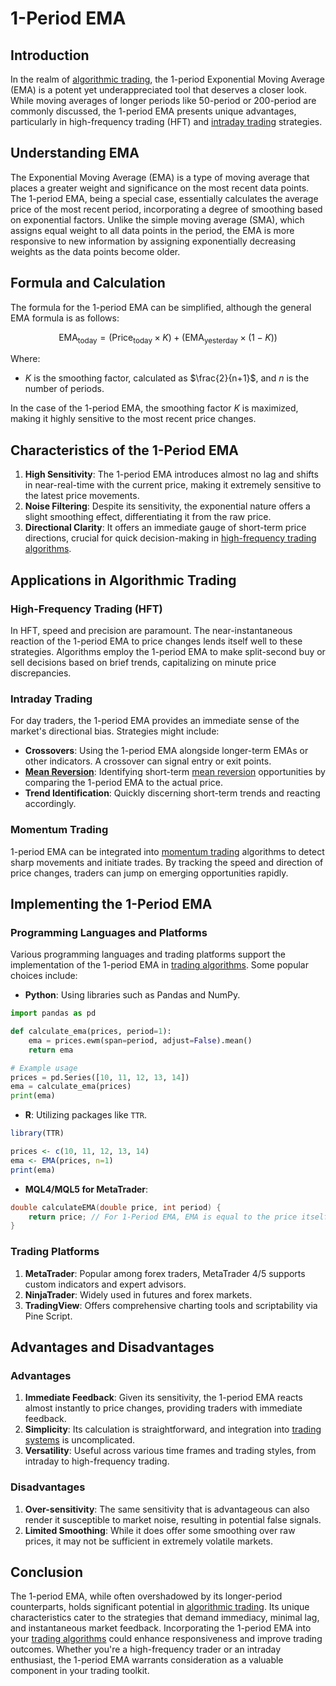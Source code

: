 # 1-Period EMA

## Introduction

In the realm of [algorithmic trading](../a/algorithmic_trading.md), the 1-period Exponential Moving Average (EMA) is a potent yet underappreciated tool that deserves a closer look. While moving averages of longer periods like 50-period or 200-period are commonly discussed, the 1-period EMA presents unique advantages, particularly in high-frequency trading (HFT) and [intraday trading](../i/intraday_trading.md) strategies.

## Understanding EMA

The Exponential Moving Average (EMA) is a type of moving average that places a greater weight and significance on the most recent data points. The 1-period EMA, being a special case, essentially calculates the average price of the most recent period, incorporating a degree of smoothing based on exponential factors. Unlike the simple moving average (SMA), which assigns equal weight to all data points in the period, the EMA is more responsive to new information by assigning exponentially decreasing weights as the data points become older.

## Formula and Calculation

The formula for the 1-period EMA can be simplified, although the general EMA formula is as follows:

$$ \text{EMA}_{\text{today}} = ( \text{Price}_{\text{today}} \times K ) + ( \text{EMA}_{\text{yesterday}} \times (1 - K) ) $$

Where:
- $K$ is the smoothing factor, calculated as $\frac{2}{n+1}$, and $n$ is the number of periods.
  
In the case of the 1-period EMA, the smoothing factor $K$ is maximized, making it highly sensitive to the most recent price changes.

## Characteristics of the 1-Period EMA

1. **High Sensitivity**: The 1-period EMA introduces almost no lag and shifts in near-real-time with the current price, making it extremely sensitive to the latest price movements.
2. **Noise Filtering**: Despite its sensitivity, the exponential nature offers a slight smoothing effect, differentiating it from the raw price.
3. **Directional Clarity**: It offers an immediate gauge of short-term price directions, crucial for quick decision-making in [high-frequency trading algorithms](../h/high-frequency_trading_algorithms.md).

## Applications in Algorithmic Trading

### High-Frequency Trading (HFT)

In HFT, speed and precision are paramount. The near-instantaneous reaction of the 1-period EMA to price changes lends itself well to these strategies. Algorithms employ the 1-period EMA to make split-second buy or sell decisions based on brief trends, capitalizing on minute price discrepancies.

### Intraday Trading

For day traders, the 1-period EMA provides an immediate sense of the market's directional bias. Strategies might include:
- **Crossovers**: Using the 1-period EMA alongside longer-term EMAs or other indicators. A crossover can signal entry or exit points.
- **[Mean Reversion](../m/mean_reversion.md)**: Identifying short-term [mean reversion](../m/mean_reversion.md) opportunities by comparing the 1-period EMA to the actual price.
- **Trend Identification**: Quickly discerning short-term trends and reacting accordingly.

### Momentum Trading

1-period EMA can be integrated into [momentum trading](../m/momentum_trading.md) algorithms to detect sharp movements and initiate trades. By tracking the speed and direction of price changes, traders can jump on emerging opportunities rapidly.

## Implementing the 1-Period EMA

### Programming Languages and Platforms

Various programming languages and trading platforms support the implementation of the 1-period EMA in [trading algorithms](../t/trading_algorithms.md). Some popular choices include:

- **Python**: Using libraries such as Pandas and NumPy.
```python
import pandas as pd

def calculate_ema(prices, period=1):
    ema = prices.ewm(span=period, adjust=False).mean()
    return ema

# Example usage
prices = pd.Series([10, 11, 12, 13, 14])
ema = calculate_ema(prices)
print(ema)
```

- **R**: Utilizing packages like `TTR`.
```r
library(TTR)

prices <- c(10, 11, 12, 13, 14)
ema <- EMA(prices, n=1)
print(ema)
```

- **MQL4/MQL5 for MetaTrader**:
```cpp
double calculateEMA(double price, int period) {
    return price; // For 1-Period EMA, EMA is equal to the price itself
}
```

### Trading Platforms

1. **MetaTrader**: Popular among forex traders, MetaTrader 4/5 supports custom indicators and expert advisors.
2. **NinjaTrader**: Widely used in futures and forex markets.
3. **TradingView**: Offers comprehensive charting tools and scriptability via Pine Script.

## Advantages and Disadvantages

### Advantages

1. **Immediate Feedback**: Given its sensitivity, the 1-period EMA reacts almost instantly to price changes, providing traders with immediate feedback.
2. **Simplicity**: Its calculation is straightforward, and integration into [trading systems](../t/trading_systems.md) is uncomplicated.
3. **Versatility**: Useful across various time frames and trading styles, from intraday to high-frequency trading.

### Disadvantages

1. **Over-sensitivity**: The same sensitivity that is advantageous can also render it susceptible to market noise, resulting in potential false signals.
2. **Limited Smoothing**: While it does offer some smoothing over raw prices, it may not be sufficient in extremely volatile markets.

## Conclusion

The 1-period EMA, while often overshadowed by its longer-period counterparts, holds significant potential in [algorithmic trading](../a/algorithmic_trading.md). Its unique characteristics cater to the strategies that demand immediacy, minimal lag, and instantaneous market feedback. Incorporating the 1-period EMA into your [trading algorithms](../t/trading_algorithms.md) could enhance responsiveness and improve trading outcomes. Whether you're a high-frequency trader or an intraday enthusiast, the 1-period EMA warrants consideration as a valuable component in your trading toolkit.